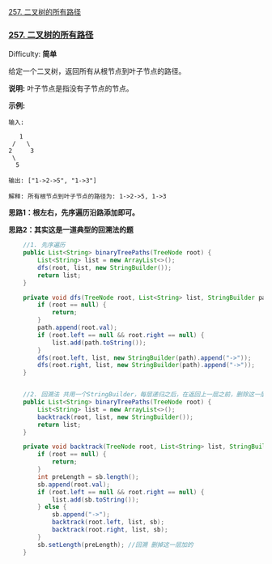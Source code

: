 [257. 二叉树的所有路径](#257-二叉树的所有路径)





### [257. 二叉树的所有路径](https://leetcode-cn.com/problems/binary-tree-paths/)

Difficulty: **简单**


给定一个二叉树，返回所有从根节点到叶子节点的路径。

**说明:** 叶子节点是指没有子节点的节点。

**示例:**

```
输入:

   1
 /   \
2     3
 \
  5

输出: ["1->2->5", "1->3"]

解释: 所有根节点到叶子节点的路径为: 1->2->5, 1->3
```

**思路1：根左右，先序遍历沿路添加即可。** 

**思路2：其实这是一道典型的回溯法的题**

```java
    //1. 先序遍历
	public List<String> binaryTreePaths(TreeNode root) {
        List<String> list = new ArrayList<>();
        dfs(root, list, new StringBuilder());
        return list;
    }

    private void dfs(TreeNode root, List<String> list, StringBuilder path) {
        if (root == null) {
            return;
        }
        path.append(root.val);
        if (root.left == null && root.right == null) {
            list.add(path.toString());
        }
        dfs(root.left, list, new StringBuilder(path).append("->"));
        dfs(root.right, list, new StringBuilder(path).append("->"));
    }


	//2. 回溯法 共用一个StringBuilder，每层递归之后，在返回上一层之前，删除这一层添加的
	public List<String> binaryTreePaths(TreeNode root) {
        List<String> list = new ArrayList<>();
        backtrack(root, list, new StringBuilder());
        return list;
    }

    private void backtrack(TreeNode root, List<String> list, StringBuilder sb) {
        if (root == null) {
            return;
        }
        int preLength = sb.length();
        sb.append(root.val);
        if (root.left == null && root.right == null) {
            list.add(sb.toString());
        } else {
            sb.append("->");
            backtrack(root.left, list, sb);
            backtrack(root.right, list, sb);
        }
        sb.setLength(preLength); //回溯 删掉这一层加的
    }
```

